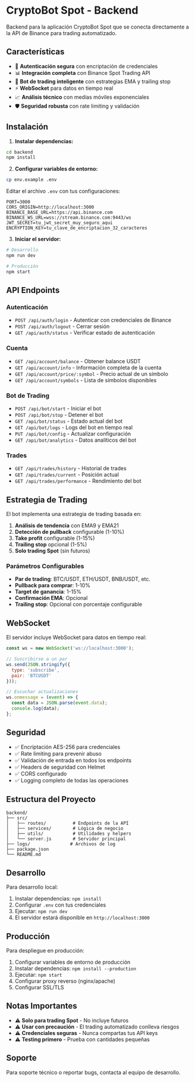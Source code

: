 # CryptoBot Spot - Backend

Backend para la aplicación CryptoBot Spot que se conecta directamente a la API de Binance para trading automatizado.

## Características

- 🔐 **Autenticación segura** con encriptación de credenciales
- 📊 **Integración completa** con Binance Spot Trading API
- 🤖 **Bot de trading inteligente** con estrategias EMA y trailing stop
- ⚡ **WebSocket** para datos en tiempo real
- 📈 **Análisis técnico** con medias móviles exponenciales
- 🛡️ **Seguridad robusta** con rate limiting y validación

## Instalación

1. **Instalar dependencias:**
```bash
cd backend
npm install
```

2. **Configurar variables de entorno:**
```bash
cp env.example .env
```

Editar el archivo `.env` con tus configuraciones:
```env
PORT=3000
CORS_ORIGIN=http://localhost:3000
BINANCE_BASE_URL=https://api.binance.com
BINANCE_WS_URL=wss://stream.binance.com:9443/ws
JWT_SECRET=tu_jwt_secret_muy_seguro_aqui
ENCRYPTION_KEY=tu_clave_de_encriptacion_32_caracteres
```

3. **Iniciar el servidor:**
```bash
# Desarrollo
npm run dev

# Producción
npm start
```

## API Endpoints

### Autenticación
- `POST /api/auth/login` - Autenticar con credenciales de Binance
- `POST /api/auth/logout` - Cerrar sesión
- `GET /api/auth/status` - Verificar estado de autenticación

### Cuenta
- `GET /api/account/balance` - Obtener balance USDT
- `GET /api/account/info` - Información completa de la cuenta
- `GET /api/account/price/:symbol` - Precio actual de un símbolo
- `GET /api/account/symbols` - Lista de símbolos disponibles

### Bot de Trading
- `POST /api/bot/start` - Iniciar el bot
- `POST /api/bot/stop` - Detener el bot
- `GET /api/bot/status` - Estado actual del bot
- `GET /api/bot/logs` - Logs del bot en tiempo real
- `PUT /api/bot/config` - Actualizar configuración
- `GET /api/bot/analytics` - Datos analíticos del bot

### Trades
- `GET /api/trades/history` - Historial de trades
- `GET /api/trades/current` - Posición actual
- `GET /api/trades/performance` - Rendimiento del bot

## Estrategia de Trading

El bot implementa una estrategia de trading basada en:

1. **Análisis de tendencia** con EMA9 y EMA21
2. **Detección de pullback** configurable (1-10%)
3. **Take profit** configurable (1-15%)
4. **Trailing stop** opcional (1-5%)
5. **Solo trading Spot** (sin futuros)

### Parámetros Configurables

- **Par de trading**: BTC/USDT, ETH/USDT, BNB/USDT, etc.
- **Pullback para comprar**: 1-10%
- **Target de ganancia**: 1-15%
- **Confirmación EMA**: Opcional
- **Trailing stop**: Opcional con porcentaje configurable

## WebSocket

El servidor incluye WebSocket para datos en tiempo real:

```javascript
const ws = new WebSocket('ws://localhost:3000');

// Suscribirse a un par
ws.send(JSON.stringify({
  type: 'subscribe',
  pair: 'BTCUSDT'
}));

// Escuchar actualizaciones
ws.onmessage = (event) => {
  const data = JSON.parse(event.data);
  console.log(data);
};
```

## Seguridad

- ✅ Encriptación AES-256 para credenciales
- ✅ Rate limiting para prevenir abuso
- ✅ Validación de entrada en todos los endpoints
- ✅ Headers de seguridad con Helmet
- ✅ CORS configurado
- ✅ Logging completo de todas las operaciones

## Estructura del Proyecto

```
backend/
├── src/
│   ├── routes/          # Endpoints de la API
│   ├── services/        # Lógica de negocio
│   ├── utils/           # Utilidades y helpers
│   └── server.js        # Servidor principal
├── logs/               # Archivos de log
├── package.json
└── README.md
```

## Desarrollo

Para desarrollo local:

1. Instalar dependencias: `npm install`
2. Configurar `.env` con tus credenciales
3. Ejecutar: `npm run dev`
4. El servidor estará disponible en `http://localhost:3000`

## Producción

Para despliegue en producción:

1. Configurar variables de entorno de producción
2. Instalar dependencias: `npm install --production`
3. Ejecutar: `npm start`
4. Configurar proxy reverso (nginx/apache)
5. Configurar SSL/TLS

## Notas Importantes

- ⚠️ **Solo para trading Spot** - No incluye futuros
- ⚠️ **Usar con precaución** - El trading automatizado conlleva riesgos
- ⚠️ **Credenciales seguras** - Nunca compartas tus API keys
- ⚠️ **Testing primero** - Prueba con cantidades pequeñas

## Soporte

Para soporte técnico o reportar bugs, contacta al equipo de desarrollo.

